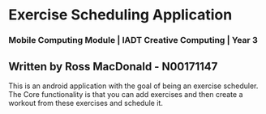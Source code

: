 # Exercise Scheduling Application
### Mobile Computing Module | IADT Creative Computing | Year 3
Written by Ross MacDonald - N00171147
---

This is an android application with the goal of being an exercise scheduler.\
The Core functionality is that you can add exercises and then create a workout from these exercises and schedule it.

